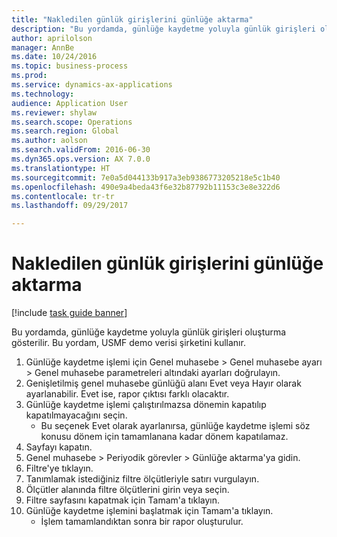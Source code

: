 ```yaml
--- 
title: "Nakledilen günlük girişlerini günlüğe aktarma"
description: "Bu yordamda, günlüğe kaydetme yoluyla günlük girişleri oluşturma gösterilir."
author: aprilolson
manager: AnnBe
ms.date: 10/24/2016
ms.topic: business-process
ms.prod: 
ms.service: dynamics-ax-applications
ms.technology: 
audience: Application User
ms.reviewer: shylaw
ms.search.scope: Operations
ms.search.region: Global
ms.author: aolson
ms.search.validFrom: 2016-06-30
ms.dyn365.ops.version: AX 7.0.0
ms.translationtype: HT
ms.sourcegitcommit: 7e0a5d044133b917a3eb9386773205218e5c1b40
ms.openlocfilehash: 490e9a4beda43f6e32b87792b11153c3e8e322d6
ms.contentlocale: tr-tr
ms.lasthandoff: 09/29/2017

---
```

# <a name="journalize-posted-journal-entries"></a>Nakledilen günlük girişlerini günlüğe aktarma

[!include [task guide banner](../../includes/task-guide-banner.md)]

Bu yordamda, günlüğe kaydetme yoluyla günlük girişleri oluşturma gösterilir. Bu yordam, USMF demo verisi şirketini kullanır.

1. Günlüğe kaydetme işlemi için Genel muhasebe > Genel muhasebe ayarı > Genel muhasebe parametreleri altındaki ayarları doğrulayın.
2. Genişletilmiş genel muhasebe günlüğü alanı Evet veya Hayır olarak ayarlanabilir. Evet ise, rapor çıktısı farklı olacaktır.
3. Günlüğe kaydetme işlemi çalıştırılmazsa dönemin kapatılıp kapatılmayacağını seçin.
    * Bu seçenek Evet olarak ayarlanırsa, günlüğe kaydetme işlemi söz konusu dönem için tamamlanana kadar dönem kapatılamaz.  
4. Sayfayı kapatın.
5. Genel muhasebe > Periyodik görevler > Günlüğe aktarma'ya gidin.
6. Filtre'ye tıklayın.
7. Tanımlamak istediğiniz filtre ölçütleriyle satırı vurgulayın.
8. Ölçütler alanında filtre ölçütlerini girin veya seçin.
9. Filtre sayfasını kapatmak için Tamam'a tıklayın.
10. Günlüğe kaydetme işlemini başlatmak için Tamam'a tıklayın.
    * İşlem tamamlandıktan sonra bir rapor oluşturulur.  



